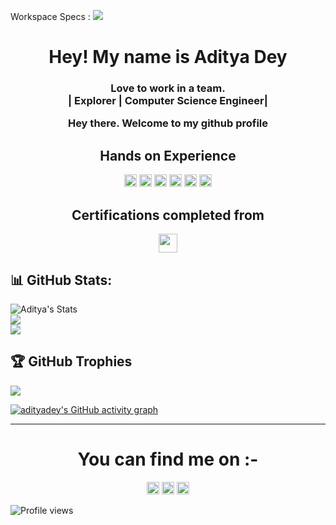 
Workspace Specs : <img src="https://img.shields.io/badge/hp%20laptop-0096D6?style=plastic&logo=hp&logoColor=white">

<h1 align = "center"> Hey! My name is Aditya Dey </h1>

<h3 align = "center">Love to work in a team.<br> | Explorer | Computer Science Engineer|</br>
<p> Hey there. Welcome to my github profile</p>

<h2 align="center">Hands on Experience</h2>
<p align="center">
  <img src="https://img.shields.io/badge/Python-3776AB?style=plastic&logo=python&logoColor=white" height=20>
  <img src="https://img.shields.io/badge/C-00599C?style=plastic&logo=c&logoColor=white" height=20>
  <img src="https://img.shields.io/badge/C%2B%2B-00599C?style=plastic&logo=C%2B%2B&logoColor=white" height=20>
  <img src="https://img.shields.io/badge/Jupyter-white?style=plastic&logo=Jupyter&logoColor=orange" height=20>
  <img src="https://img.shields.io/badge/MySQL-000000?style=plastic&logo=mysql&logoColor=white" height=20>
  <img src="https://img.shields.io/badge/Github-%23121011?style=plastic&logo=github&logoColor=white" height=20>
</p>

<h2 align="center">Certifications completed from </h2>
<p align="center">
  <img src="https://img.shields.io/badge/Coursera-0056D2?style=plastic&logo=Coursera&logoColor=white" height=30>
</p>


## 📊 GitHub Stats:
![Aditya's Stats](https://github-readme-stats.vercel.app/api?username=adityadey3749&theme=nightowl&hide_border=true&include_all_commits=false&count_private=false)<br/>
![](https://github-readme-streak-stats.herokuapp.com/?user=adityadey3749&theme=nightowl&hide_border=true)<br/>
![](https://github-readme-stats.vercel.app/api/top-langs/?username=adityadey3749&theme=nightowl&hide_border=true&include_all_commits=false&count_private=false&layout=compact)

## 🏆 GitHub Trophies
![](https://github-profile-trophy.vercel.app/?username=adityadey3749&theme=radical&no-frame=true&no-bg=false&margin-w=4)

[![adityadey's GitHub activity graph](https://activity-graph.herokuapp.com/graph?username=adityadey3749&theme=xcode)](https://github.com/adityadey3749)

<hr>

<h1 align="center">You can find me on :-</h1>
<p align="center">
  <a href="https://www.instagram.com/adit_dey34/">
    <img src="https://img.shields.io/badge/Instagram-%23E4405F.svg?&style=plastic&logo=instagram&logoColor=white" height=20></a>
  <a href="https://www.linkedin.com/in/aditya-dey-debya/">
    <img src="https://img.shields.io/badge/LinkedIn-0077B5?&style=plastic&logo=linkedin&logoColor=white" height=20></a>
  <a href="https://www.hackerrank.com/ad1180">
    <img src="https://img.shields.io/badge/-Hackerrank-2EC866?&style=plastic&logo=HackerRank&logoColor=white" height=20></a>
</p>

![Profile views](https://gpvc.arturio.dev/adityadey3749)
